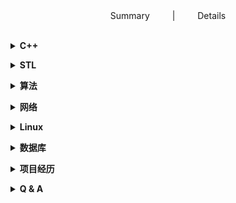 <div align="center">
Summary
&emsp;&emsp; | &emsp;&emsp;
Details</a>
</div> 
<br>

 <b><details><summary> C++</summary></b>
 
- 虚函数、虚指针、虚表
- STL源码剖析
- 设计模式

</details>

 <b><details><summary> STL</summary></b>
 
 
</details>

 <b><details><summary> 算法</summary></b>
 
### **cin标准输入**

#### 接口函数

1. `cin.getline(char *, size)`
2. `getline(cin, string)`
3. `xxx.find(";")`
4. `xxx.substr(0,nPos)`

#### 使用

1.输入n界矩阵处理
2.`cin:  5-60,75-100,120-160;70-90` 输入处理

### **排序**

排序算法 | 平均时间复杂度 | 最差时间复杂度 | 空间复杂度 | 数据对象稳定性
---|---|---|---|---
冒泡排序 | O(n<sup>2</sup>)|O(n<sup>2</sup>)|O(1)|稳定
插入排序 | O(n<sup>2</sup>)|O(n<sup>2</sup>)|O(1)|稳定
快速排序 | O(n*log<sub>2</sub>n) |  O(n<sup>2</sup>) | O(log<sub>2</sub>n) | 不稳定
堆排序 | O(n*log<sub>2</sub>n)|O(n*log<sub>2</sub>n)|O(1)|不稳定
归并排序) | O(n*log<sub>2</sub>n) | O(n*log<sub>2</sub>n)|O(n)|稳定
计数排序 | O(n+m)|O(n+m)|O(n+m)|稳定
桶排序 | O(n)|O(n)|O(m)|稳定
基数排序 | O(k*n)|O(n<sup>2</sup>)| |稳定

### **查找**


查找算法 | 平均时间复杂度 | 
---|---|---|---
顺序查找 | O(n) | 
二分查找 | O(log<sub>2</sub>n)|
二叉查找树 |O(log<sub>2</sub>n) |  
红黑树 |O(log<sub>2</sub>n) | 
哈希表 | O(1) | 
B树/B+树 |O(log<sub>2</sub>n) |  

### **数组**

### **单链表**

- 前向建立表
- 逆序建立表
- 输出倒数低n个元素
- 逆序排列+中间n给数逆序（leetcode-206 & 92）
- o（leetcode-21 & 23）
- 求两个链表的交点（leetcode-160）
- 链表求环（leetcode-141 & 142）
- 链表的深度拷贝（leetcode-138） *

### **栈**（数据结构 &  STL库stack）

- 返回栈内最小元素O（1）（leetcode-155）
- 合法的出栈序列（poj-1363）
- 简易计算器（leetcode-224）

### **队列（队尾插入，对头弹出） & 优先级队列（堆）**

- 数组中第k大的数(堆)
- 寻找中位数（leetcode-295）

### **贪心算法**

- 分糖果（leetcode-455）
- 最长摇摆子序列（leetcode-376）
- 移除K个数字（leetcode-402）

### **字符串匹配**

- 最大回文子串（leetcode-5）
 
</details>

<b><details><summary> 网络</summary></b>

</details>

<b><details><summary> Linux </summary></b>

### 常用命令

### Shell脚本

</details>

<b><details><summary> 数据库</summary></b>

</details>

<b><details><summary>  项目经历</summary></b>

###  自我介绍
 
</details>

<b><details><summary>  Q & A</summary></b>

</details>
